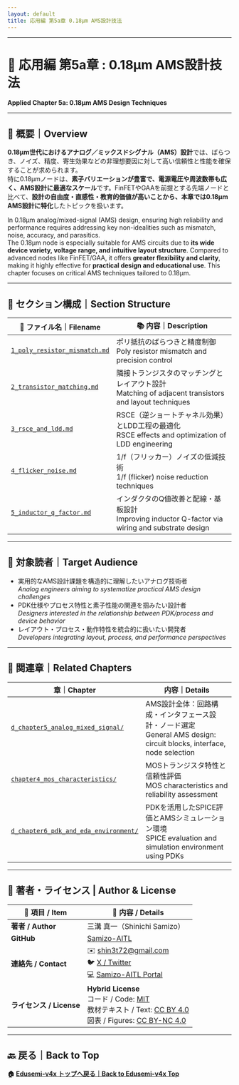 ```yaml
---
layout: default
title: 応用編 第5a章 0.18μm AMS設計技法
---
```


---

# 🧩 応用編 第5a章 : 0.18μm AMS設計技法  
**Applied Chapter 5a: 0.18μm AMS Design Techniques**

---

## 📘 概要｜Overview

**0.18μm世代におけるアナログ／ミックスドシグナル（AMS）設計**では、ばらつき、ノイズ、精度、寄生効果などの非理想要因に対して高い信頼性と性能を確保することが求められます。  
特に0.18μmノードは、**素子バリエーションが豊富で、電源電圧や周波数帯も広く、AMS設計に最適なスケール**です。FinFETやGAAを前提とする先端ノードと比べて、**設計の自由度・直感性・教育的価値が高いことから、本章では0.18μm AMS設計に特化**したトピックを扱います。

In 0.18μm analog/mixed-signal (AMS) design, ensuring high reliability and performance requires addressing key non-idealities such as mismatch, noise, accuracy, and parasitics.  
The 0.18μm node is especially suitable for AMS circuits due to **its wide device variety, voltage range, and intuitive layout structure**. Compared to advanced nodes like FinFET/GAA, it offers **greater flexibility and clarity**, making it highly effective for **practical design and educational use**. This chapter focuses on critical AMS techniques tailored to 0.18μm.

---

## 📂 セクション構成｜Section Structure

| 📄 **ファイル名｜Filename** | 📚 **内容｜Description** |
|----------------------------|--------------------------|
| [`1_poly_resistor_mismatch.md`](./1_poly_resistor_mismatch.md) | ポリ抵抗のばらつきと精度制御<br>Poly resistor mismatch and precision control |
| [`2_transistor_matching.md`](./2_transistor_matching.md) | 隣接トランジスタのマッチングとレイアウト設計<br>Matching of adjacent transistors and layout techniques |
| [`3_rsce_and_ldd.md`](./3_rsce_and_ldd.md) | RSCE（逆ショートチャネル効果）とLDD工程の最適化<br>RSCE effects and optimization of LDD engineering |
| [`4_flicker_noise.md`](./4_flicker_noise.md) | 1/f（フリッカー）ノイズの低減技術<br>1/f (flicker) noise reduction techniques |
| [`5_inductor_q_factor.md`](./5_inductor_q_factor.md) | インダクタのQ値改善と配線・基板設計<br>Improving inductor Q-factor via wiring and substrate design |

---

## 🎯 対象読者｜Target Audience

- 実用的なAMS設計課題を構造的に理解したいアナログ技術者  
  *Analog engineers aiming to systematize practical AMS design challenges*
- PDK仕様やプロセス特性と素子性能の関連を掴みたい設計者  
  *Designers interested in the relationship between PDK/process and device behavior*
- レイアウト・プロセス・動作特性を統合的に扱いたい開発者  
  *Developers integrating layout, process, and performance perspectives*

---

## 🔗 関連章｜Related Chapters

| 章｜Chapter | 内容｜Details |
|-------------|----------------|
| [`d_chapter5_analog_mixed_signal/`](../d_chapter5_analog_mixed_signal/) | AMS設計全体：回路構成・インタフェース設計・ノード選定<br>General AMS design: circuit blocks, interface, node selection |
| [`chapter4_mos_characteristics/`](../chapter4_mos_characteristics/) | MOSトランジスタ特性と信頼性評価<br>MOS characteristics and reliability assessment |
| [`d_chapter6_pdk_and_eda_environment/`](../d_chapter6_pdk_and_eda_environment/) | PDKを活用したSPICE評価とAMSシミュレーション環境<br>SPICE evaluation and simulation environment using PDKs |

---

## 👤 **著者・ライセンス | Author & License**

| 📌 項目 / Item | 📄 内容 / Details |
|------|------|
| **著者 / Author** | 三溝 真一（Shinichi Samizo） |
| **GitHub** | [Samizo-AITL](https://github.com/Samizo-AITL) |
| **連絡先 / Contact** | ✉️ [shin3t72@gmail.com](mailto:shin3t72@gmail.com)<br>🐦 [X / Twitter](https://x.com/shin3t72)<br>💻 [Samizo-AITL Portal](https://samizo-aitl.github.io/) |
| **ライセンス / License** | **Hybrid License**<br>コード / Code: [MIT](https://opensource.org/licenses/MIT)<br>教材テキスト / Text: [CC BY 4.0](https://creativecommons.org/licenses/by/4.0/)<br>図表 / Figures: [CC BY-NC 4.0](https://creativecommons.org/licenses/by-nc/4.0/) |

---

## 🔙 戻る｜Back to Top
**🏠 [Edusemi-v4x トップへ戻る｜Back to Edusemi-v4x Top](../README.md)**

